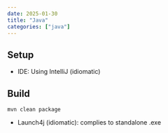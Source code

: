 ```yaml
---
date: 2025-01-30
title: "Java"
categories: ["java"]
---
```



## Setup

- IDE: Using IntelliJ (idiomatic)

## Build

    mvn clean package

- Launch4j (idiomatic): complies to standalone .exe
